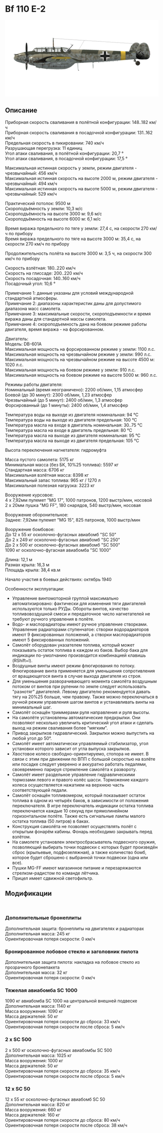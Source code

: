 # Bf 110 E-2  
  
![bf110e2](../images/bf110e2.png)  
  
## Описание  
  
Приборная скорость сваливания в полётной конфигурации: 148..182 км/ч  
Приборная скорость сваливания в посадочной конфигурации: 131..162 км/ч  
Предельная скорость в пикировании: 740 км/ч  
Разрушающая перегрузка: 11 единиц  
Угол атаки сваливания, в полётной конфигурации: 20,7 °  
Угол атаки сваливания, в посадочной конфигурации: 17,5 °  
  
Максимальная истинная скорость у земли, режим двигателя - чрезвычайный: 456 км/ч  
Максимальная истинная скорость на высоте 2000 м, режим двигателя - чрезвычайный: 494 км/ч  
Максимальная истинная скорость на высоте 5000 м, режим двигателя - чрезвычайный: 529 км/ч  
  
Практический потолок: 9500 м  
Скороподъёмность у земли: 10,3 м/с  
Скороподъёмность на высоте 3000 м: 9,6 м/с  
Скороподъёмность на высоте 6000 м: 6,1 м/с  
  
Время виража предельного по тяге у земли: 27,4 с, на скорости 270 км/ч по прибору  
Время виража предельного по тяге на высоте 3000 м: 35,4 с, на скорости 270 км/ч по прибору  
  
Продолжительность полёта на высоте 3000 м: 3,5 ч, на скорости 300 км/ч по прибору  
  
Скорость взлётная: 180..220 км/ч  
Скорость на глиссаде: 200..220 км/ч  
Скорость посадочная: 140..160 км/ч  
Посадочный угол: 10,6 °  
  
Примечание 1: данные указаны для условий международной стандартной атмосферы.  
Примечание 2: диапазоны характеристик даны для допустимого диапазона масс самолета.  
Примечание 3: максимальные скорости, скороподъемности и время виража даны для стандартной массы самолета.  
Примечание 4: скороподъемность дана на боевом режиме работы двигателя, время виража - на форсированном.  
  
Двигатель:  
Модель: DB-601A  
Максимальная мощность на форсированном режиме у земли: 1100 л.с.  
Максимальная мощность на чрезвычайном режиме у земли: 990 л.с.  
Максимальная мощность на чрезвычайном режиме на высоте 4500 м: 1020 л.с.  
Максимальная мощность на боевом режиме у земли: 910 л.с.  
Максимальная мощность на боевом режиме на высоте 5000 м: 960 л.с.  
  
Режимы работы двигателя:  
Номинальный (время неограничено): 2200 об/мин, 1,15 атмосфер  
Боевой (до 30 минут): 2300 об/мин, 1,23 атмосфер  
Чрезвычайный (до 5 минут): 2400 об/мин, 1,3 атмосфер  
Форсированный (до 1 минуты): 2400 об/мин, 1,4 атмосфер  
  
Температура воды на выходе из двигателя номинальная: 94 °С  
Температура воды на выходе из двигателя предельная: 100 °С  
Температура масла на входе в двигатель номинальная: 30..75 °С  
Температура масла на входе в двигатель предельная: 80 °С  
Температура масла на выходе из двигателя номинальная: 95 °С  
Температура масла на выходе из двигателя предельная: 105 °С  
  
Высота переключения нагнетателя: гидромуфта   
  
Масса пустого самолета: 5175 кг  
Минимальная масса (без БК, 10%25 топлива): 5597 кг  
Стандартная масса: 6706 кг  
Максимальная взлётная масса: 8398 кг  
Максимальный запас топлива: 965 кг / 1270 л  
Максимальная полезная нагрузка: 3223 кг  
  
Вооружение курсовое:  
4 x 7,92мм пулемет "MG 17", 1000 патронов, 1200 выстр/мин, носовой  
2 x 20мм пушка "MG FF", 180 снарядов, 540 выстр/мин, носовая  
  
Вооружение оборонительное:  
Заднее: 7,92мм пулемет "MG 15", 825 патронов, 1000 выстр/мин  
  
Вооружение бомбовое:  
До 12 x 55 кг осколочно-фугасных авиабомб "SC 50"  
До 2 x 249 кг осколочно-фугасных авиабомб "SC 250"  
До 2 x 500 кг осколочно-фугасных авиабомб "SC 500"  
1090 кг осколочно-фугасная авиабомба "SC 1000"  
  
Длина: 12,1 м  
Размах крыла: 16,3 м  
Площадь крыла: 38,4 кв.м  
  
Начало участия в боевых действиях: октябрь 1940  
  
Особенности эксплуатации:  
- Управление винтомоторной группой максимально автоматизировано: фактически для изменения тяги двигателей используются только РУДы. Обороты винтов, качество топливовоздушной смеси и передаточное число нагнетателей не требуют ручного управления в полёте.  
- Водо- и маслорадиаторы имеют ручное управление створками. Управление радиаторами ступенчатое: створки водорадиаторов имеют 9 фиксированных положений, а створки маслорадиаторов имеют 5 фиксированных положений.  
- Самолёт оборудован указателем топлива, который может показывать остаток топлива в каждом из баков. Выбор бака для индикации по-умолчанию производится комбинацией клавишь (RShift+I).  
- Воздушные винты имеют режим флюгирования по потоку. Флюгирование винта применяется для уменьшения сопротивления от вращающегося винта в случае выхода двигателя из строя.  
- Для уменьшения разворачивающего момента самолёта воздушным потоком от винтов при рулении по земле следует использовать "разнотяг" двигателей. Левому двигателю рекомендуется давать тягу на 20%25 больше, чем правому. Также можно переключаться в ручной режим управления шагом винтов и устанавливать винты на минимальный шаг.  
- Самолёт оснащён триммерами руля направления и руля высоты.  
- На самолёте установлены автоматические предкрылки. Они позволяют несколько увеличить критический угол атаки и сделать выход на режим сваливания более "мягким".  
- Привод закрылков гидравлический. Закрылки можно выпустить на любой угол до 50°.  
- Самолёт имеет автоматически управляемый стабилизатор, угол установки которого зависит от угла выпуска закрылков.  
- Хвостовое колесо свободно-ориентируемо, стопора не имеет. В связи с этим при движении по ВПП с большой скоростью на взлёте или посадке следует уверенно и аккуратно работать педалями, своевременно парируя стремление самолёта к развороту.  
- Самолёт имеет раздельное управление гидравлическими тормозами левого и правого колёс шасси. Торможение каждого колеса осуществляется нажатием на верхнюю часть соответствующей педали.  
- Самолёт оснащён топливомером, который показывает остаток топлива в одном из четырёх баков, в зависимости от положения переключателя. В игре переключатель индикации остатка топлива переключается каждые 10 секунд при прямолинейном горизонтальном полёте. Также есть сигнальные лампы малого остатка топлива (50 литров) в баках.  
- Конструкция самолёта не позволяет осуществлять полёт с открытым фонарём кабины. Фонарь необходимо закрывать перед взлётом.  
- На самолете установлен электросбрасыватель подвесного оружия, позволяющий выбирать точки подвески с которых будет произведён сброс (крыльевые, подфюзеляжная), а также количество бомб, которое будет сброшено с выбранной точки подвески (одна или все).  
- Пушки MG-FF имеют магазинное питание и перезаряжаются стрелком-радистом по команде лётчика.  
- Прицел имеет сдвижной светофильтр.  
  
## Модификации  
  ﻿
  
### Дополнительные бронеплиты  
  
Дополнительная защита: бронеплиты на двигателях и радиаторах  
Дополнительная масса: 245 кг  
Ориентировочная потеря скорости: 0 км/ч  ﻿
  
### Бронированное лобовое стекло и заголовник пилота  
  
Дополнительная защита пилота: накладка на лобовое стекло из прозрачного бронепакета  
Дополнительная масса: 32 кг  
Ориентировочная потеря скорости: 0 км/ч  
  
### Тяжелая авиабомба SC 1000  
  
1090 кг авиабомба SC 1000 на центральной внешней подвеске  
Дополнительная масса: 1140 кг  
Масса вооружения: 1090 кг  
Масса держателей: 50 кг  
Ориентировочная потеря скорости до сброса: 33 км/ч  
Ориентировочная потеря скорости после сброса: 5 км/ч  
  
### 2 x SC 500  
  
2 x 500 кг осколочно-фугасных авиабомбы SC 500  
Дополнительная масса: 1025 кг  
Масса вооружения: 1000 кг  
Масса держателей: 50 кг  
Ориентировочная потеря скорости до сброса: 35 км/ч  
Ориентировочная потеря скорости после сброса: 5 км/ч  
  
### 12 x SC 50  
  
12 x 55 кг осколочно-фугасных авиабомб SC 50  
Дополнительная масса: 820 кг  
Масса вооружения: 660 кг  
Масса держателей: 160 кг  
Ориентировочная потеря скорости до сброса: 80 км/ч  
Ориентировочная потеря скорости после сброса: 38 км/ч  